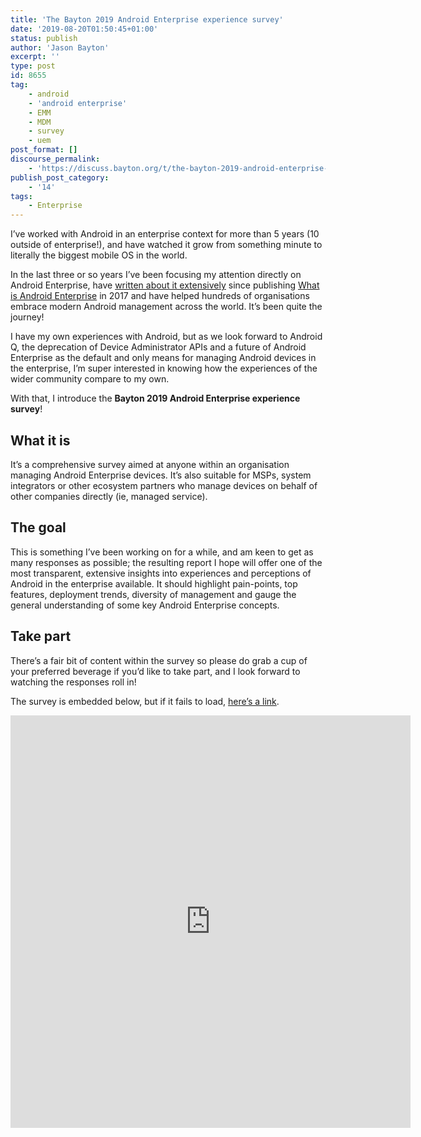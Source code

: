 ```yaml
---
title: 'The Bayton 2019 Android Enterprise experience survey'
date: '2019-08-20T01:50:45+01:00'
status: publish
author: 'Jason Bayton'
excerpt: ''
type: post
id: 8655
tag:
    - android
    - 'android enterprise'
    - EMM
    - MDM
    - survey
    - uem
post_format: []
discourse_permalink:
    - 'https://discuss.bayton.org/t/the-bayton-2019-android-enterprise-experience-survey/348'
publish_post_category:
    - '14'
tags:
    - Enterprise
---
```

I’ve worked with Android in an enterprise context for more than 5 years (10 outside of enterprise!), and have watched it grow from something minute to literally the biggest mobile OS in the world.

In the last three or so years I’ve been focusing my attention directly on Android Enterprise, have [written about it extensively](/android) since publishing [What is Android Enterprise](/android/what-is-android-enterprise-and-why-is-it-used/) in 2017 and have helped hundreds of organisations embrace modern Android management across the world. It’s been quite the journey!

I have my own experiences with Android, but as we look forward to Android Q, the deprecation of Device Administrator APIs and a future of Android Enterprise as the default and only means for managing Android devices in the enterprise, I’m super interested in knowing how the experiences of the wider community compare to my own.

With that, I introduce the **Bayton 2019 Android Enterprise experience survey**!

What it is
----------

It’s a comprehensive survey aimed at anyone within an organisation managing Android Enterprise devices. It’s also suitable for MSPs, system integrators or other ecosystem partners who manage devices on behalf of other companies directly (ie, managed service).

The goal
---------

This is something I’ve been working on for a while, and am keen to get as many responses as possible; the resulting report I hope will offer one of the most transparent, extensive insights into experiences and perceptions of Android in the enterprise available. It should highlight pain-points, top features, deployment trends, diversity of management and gauge the general understanding of some key Android Enterprise concepts.

Take part
---------

There’s a fair bit of content within the survey so please do grab a cup of your preferred beverage if you’d like to take part, and I look forward to watching the responses roll in!

The survey is embedded below, but if it fails to load, [here’s a link](http://bytn.uk/aees2019).

<center><iframe height="660" loading="lazy" src="https://docs.google.com/forms/d/e/1FAIpQLSezu0w_c_irTQ-qZEJGG66OoYMCRczRDTf3r_mip_ijpQnwFg/viewform?embedded=true" style="border:0;" width="640"></iframe></center>